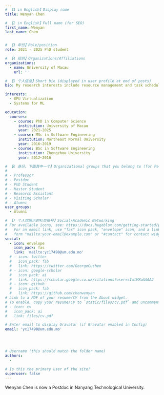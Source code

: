 ```yaml
---
# 【1 in English】Display name 
title: Wenyan Chen

# 【2 in English】Full name (for SEO)
first_name: Wenyan 
last_name: Chen 


# 【3 年份】Role/position
role: 2021 - 2025 PhD student

# 【4 组织】Organizations/Affiliations
organizations:
  - name: University of Macau
    url: ''

# 【5 个人信息】Short bio (displayed in user profile at end of posts)
bio: My research interests include resource management and task scheduling in GPU clusters.

interests:
  - GPU Virtualization
  - Systems for ML

education:
  courses:
    - course: PhD in Computer Science
      institution: University of Macau
      year: 2021~2025
    - course: MSc in Software Engineering
      institution: Northeast Normal University
      year: 2016~2019
    - course: BSc in Software Engineering 
      institution: Zhengzhou University
      year: 2012~2016 

# 【6 身份，下面其中一个】Organizational groups that you belong to (for People widget)
#  
# - Professor
# - Postdoc
# - PhD Student
# - Master Student
# - Research Assistant
# - Visiting Scholar
# - Alumni
user_groups:
  - Alumni

# 【7 个人想展示的社交账号】Social/Academic Networking
# For available icons, see: https://docs.hugoblox.com/getting-started/page-builder/#icons
#   For an email link, use "fas" icon pack, "envelope" icon, and a link in the
#   form "mailto:your-email@example.com" or "#contact" for contact widget.
social:
  - icon: envelope
    icon_pack: fas
    link: 'mailto:yc17498@um.edu.mo'
  # - icon: twitter
  #   icon_pack: fab
  #   link: https://twitter.com/GeorgeCushen
  # - icon: google-scholar
  #   icon_pack: ai
  #   link: https://scholar.google.co.uk/citations?user=sIwtMXoAAAAJ
  # - icon: github
  #   icon_pack: fab
  #   link: https://github.com/chenwenyan
# Link to a PDF of your resume/CV from the About widget.
# To enable, copy your resume/CV to `static/files/cv.pdf` and uncomment the lines below.
# - icon: cv
#   icon_pack: ai
#   link: files/cv.pdf

# Enter email to display Gravatar (if Gravatar enabled in Config)
email: 'yc17498@um.edu.mo'



  
# Username (this should match the folder name)
authors:
  - 

# Is this the primary user of the site?
superuser: false
---
```

Wenyan Chen is now a Postdoc in Nanyang Technological University. 

